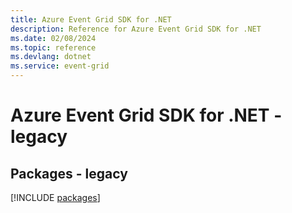 ```yaml
---
title: Azure Event Grid SDK for .NET
description: Reference for Azure Event Grid SDK for .NET
ms.date: 02/08/2024
ms.topic: reference
ms.devlang: dotnet
ms.service: event-grid
---
```

# Azure Event Grid SDK for .NET - legacy
## Packages - legacy
[!INCLUDE [packages](event-grid-index.md)]